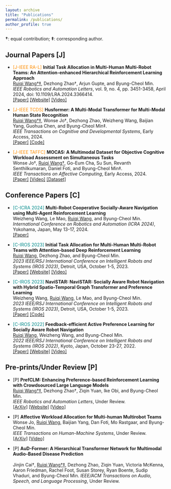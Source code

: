 ```yaml
---
layout: archive
title: "Publications"
permalink: /publications/
author_profile: true
---
```


**†**: equal contribution; **‡**: corresponding author.  

## Journal Papers [J]

<ul>
  <li><span style="color: DarkOrange;">[J-IEEE RA-L]</span> <strong>Initial Task Allocation in Multi-Human Multi-Robot Teams: An Attention-enhanced Hierarchical Reinforcement Learning Approach</strong><br>  
  <u>Ruiqi Wang†‡</u>, Dezhong Zhao†, Arjun Gupte, and Byung-Cheol Min.<br>  
  <em>IEEE Robotics and Automation Letters</em>, vol. 9, no. 4, pp. 3451-3458, April 2024, doi: 10.1109/LRA.2024.3366414.<br>   
  <a href="https://ieeexplore.ieee.org/abstract/document/10436714" target="_blank">[Paper]</a> <a href="https://sites.google.com/view/ita-aehrl" target="_blank">[Website]</a> <a href="https://www.youtube.com/watch?v=wMXLYCuktRk" target="_blank">[Video]</a>
  </li>
</ul>

<ul>
  <li><span style="color: DarkOrange;">[J-IEEE TCDS]</span> <strong>Husformer: A Multi-Modal Transformer for Multi-Modal Human State Recognition</strong><br>  
  <u>Ruiqi Wang†‡</u>, Wonse Jo†, Dezhong Zhao, Weizheng Wang, Baijian Yang, Guohua Chen, and Byung-Cheol Min‡.<br>   
  <em>IEEE Transactions on Cognitive and Developmental Systems</em>, Early Access, 2024.<br>   
  <a href="https://ieeexplore.ieee.org/document/10413204" target="_blank">[Paper]</a> <a href="https://github.com/SMARTlab-Purdue/Husformer" target="_blank">[Code]</a>
  </li>
</ul>

<ul>
  <li><span style="color: DarkOrange;">[J-IEEE TAFFC]</span> <strong>MOCAS: A Multimodal Dataset for Objective Cognitive Workload Assessment on Simultaneous Tasks</strong><br> 
  Wonse Jo†, <u>Ruiqi Wang†</u>, Go-Eum Cha, Su Sun, Revanth Senthilkumaran, Daniel Foti, and Byung-Cheol Min‡.<br>  
  <em>IEEE Transactions on Affective Computing</em>, Early Access, 2024.<br>  
  <a href="https://arxiv.org/pdf/2210.03065" target="_blank">[Paper]</a> <a href="https://www.youtube.com/watch?v=BxVVj7R9b70&feature=youtu.be" target="_blank">[Video]</a> <a href="https://zenodo.org/records/10396672" target="_blank">[Dataset]</a>
  </li>
</ul>

## Conference Papers [C]

<ul>
  <li><span style="color: DarkCyan;">[C-ICRA 2024]</span> <strong>Multi-Robot Cooperative Socially-Aware Navigation using Multi-Agent Reinforcement Learning</strong><br>
  Weizheng Wang, Le Mao, <u>Ruiqi Wang</u>, and Byung-Cheol Min.<br>  
  <em>International Conference on Robotics and Automation (ICRA 2024)</em>, Yokohama, Japan, May 13-17, 2024.<br>  
  <a href="https://arxiv.org/abs/2309.15234" target="_blank">[Paper]</a>
  </li>
</ul>

<ul>
  <li><span style="color: DarkCyan;">[C-IROS 2023]</span> <strong>Initial Task Allocation for Multi-Human Multi-Robot Teams with Attention-based Deep Reinforcement Learning</strong><br> 
  <u>Ruiqi Wang</u>, Dezhong Zhao, and Byung-Cheol Min.<br>  
  <em>2023 IEEE/RSJ International Conference on Intelligent Robots and Systems (IROS 2023)</em>, Detroit, USA, October 1-5, 2023.<br>  
  <a href="https://arxiv.org/pdf/2303.02486" target="_blank">[Paper]</a> <a href="https://sites.google.com/view/ITA-AtRL" target="_blank">[Website]</a> <a href="https://www.youtube.com/watch?v=P_3nURWuSnk" target="_blank">[Video]</a>
  </li>
</ul>

<ul>
  <li><span style="color: DarkCyan;">[C-IROS 2023]</span> <strong>NaviSTAR: NaviSTAR: Socially Aware Robot Navigation with Hybrid Spatio-Temporal Graph Transformer and Preference Learning</strong><br>  
  Weizheng Wang, <u>Ruiqi Wang</u>, Le Mao, and Byung-Cheol Min.<br>  
  <em>2023 IEEE/RSJ International Conference on Intelligent Robots and Systems (IROS 2023)</em>, Detroit, USA, October 1-5, 2023.<br>  
  <a href="https://arxiv.org/pdf/2304.05979" target="_blank">[Paper]</a> <a href="https://github.com/SMARTlab-Purdue/SAN-NaviSTAR" target="_blank">[Code]</a>
  </li>
</ul>

<ul>
  <li><span style="color: DarkCyan;">[C-IROS 2022]</span> <strong>Feedback-efficient Active Preference Learning for Socially Aware Robot Navigation</strong><br>  
  <u>Ruiqi Wang</u>, Weizheng Wang, and Byung-Cheol Min.<br>  
  <em>2022 IEEE/RSJ International Conference on Intelligent Robots and Systems (IROS 2022)</em>, Kyoto, Japan, October 23-27, 2022.<br>  
  <a href="https://arxiv.org/abs/2109.02823" target="_blank">[Paper]</a> <a href="https://sites.google.com/view/san-fapl" target="_blank">[Website]</a> <a href="https://www.youtube.com/watch?v=ZVb5ZEzDKhM&feature=youtu.be" target="_blank">[Video]</a>
  </li>
</ul>

## Pre-prints/Under Review [P]

<ul>
  <li><span style="color: DarkPurple;">[P]</span> <strong>PrefCLM: Enhancing Preference-based Reinforcement Learning with Crowdsourced Large Language Models</strong><br> 
  <u>Ruiqi Wang†‡</u>, Dezhong Zhao†, Ziqin Yuan, Ike Obi, and Byung-Cheol Min.<br>  
  <em>IEEE Robotics and Automation Letters</em>, Under Review.<br>  
  <a href="https://arxiv.org/abs/2407.08213" target="_blank">[ArXiv]</a> <a href="https://prefclm.github.io/" target="_blank">[Website]</a> <a href="https://www.youtube.com/watch?v=0vyekC2fqrY" target="_blank">[Video]</a>
  </li>
</ul>

<ul>
  <li><span style="color: DarkPurple;">[P]</span> <strong>Affective Workload Allocation for Multi-human Multirobot Teams</strong><br> 
  Wonse Jo, <u>Ruiqi Wang</u>, Baijian Yang, Dan Foti, Mo Rastgaar, and Byung-Cheol Min.<br>  
  <em>IEEE Transactions on Human-Machine Systems</em>, Under Review.<br>  
  <a href="https://arxiv.org/pdf/2303.10465" target="_blank">[ArXiv]</a> <a href="https://www.youtube.com/watch?v=qrmAQqfdLZk" target="_blank">[Video]</a>
  </li>
</ul>

<ul>
  <li><span style="color: DarkPurple;">[P]</span> <strong>AuD-Former: A Hierarchical Transformer Network for Multimodal Audio-Based Disease Prediction</strong><br><br>  
  Jinjin Cai†, <u>Ruiqi Wang†‡</u>, Dezhong Zhao, Ziqin Yuan, Victoria McKenna, Aaron Friedman, Rachel Foot, Susan Storey, Ryan Boente, Sudip Vhaduri, and Byung-Cheol Min.  
  <em>IEEE/ACM Transactions on Audio, Speech, and Language Processing</em>, Under Review.
  </li>
</ul>








